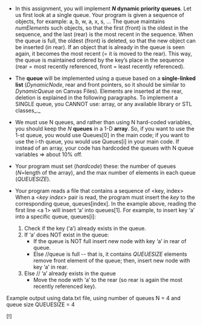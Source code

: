 #
- In this assignment, you will implement **_N_ dynamic priority queues**. Let us first look at a single queue. Your program is given a sequence of objects, for example: a, b, w, a, x, s, … The queue maintains _numElements_ such objects, so that the first (front) is the oldest in the sequence, and the last (rear) is the most recent in the sequence. When the queue is full, the oldest (front) is deleted, so that the new object can be inserted (in rear). If an object that is already in the queue is seen again, it becomes the most recent (= it is moved to the rear). This way, the queue is maintained ordered by the key’s place in the sequence (rear = most recently referenced, front = least recently referenced).

- The **queue** will be implemented using a queue based on a **single-linked list** (_DynamicNode_, rear and front pointers, so it should be similar to _DynamicQueue_ on Canvas Files). Elements are inserted at the rear, deletion is explained in the following paragraphs. To implement a SINGLE queue, you CANNOT use: array, or any available library or STL classes_._

- We must use N queues, and rather than using N hard-coded variables, you should keep the _N_ **queues** in a 1-D **array**. So, if you want to use the 1-st queue, you would use Queues[0] in the main code; if you want to use the i-th queue, you would use Queues[i] in your main code. If instead of an array, your code has hardcoded the queues with N queue variables => about 10% off.

- Your program must set (_hardcode_) these: the number of queues (_N_=length of the array), and the max number of elements in each queue (_QUEUESIZE_).

-  Your program reads a file that contains a sequence of <key, index>
When a <_key_ _index_> pair is read, the program must insert the _key_ to the corresponding queue, queues[index]. In the example above, reading the first line <a 1> will insert ‘a’ into queues[1].
For example, to insert key ‘a’ into a specific queue, queues[i]:

	1. Check if the key (‘a’) already exists in the queue.
	2. If ‘a’ does NOT exist in the queue:
		- If the queue is NOT full insert new node with key ‘a’ in rear of queue.
		- Else //queue is full -- that is, it contains _QUEUESIZE_ elements remove front element of the queue; then, insert new node with key ‘a’ in rear.
	3. Else  // ‘a’ already exists in the queue
		-  Move the node with ‘a’ to the rear (so rear is again the most recently referenced key).

Example output using data.txt file, using number of queues N = 4 and queue size QUEUESIZE = 4


[!]

